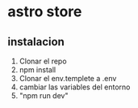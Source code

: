 # astro store

## instalacion

1. Clonar el repo
2. npm install
3. Clonar el env.templete a .env
4. cambiar las variables del entorno
5. "npm run dev"